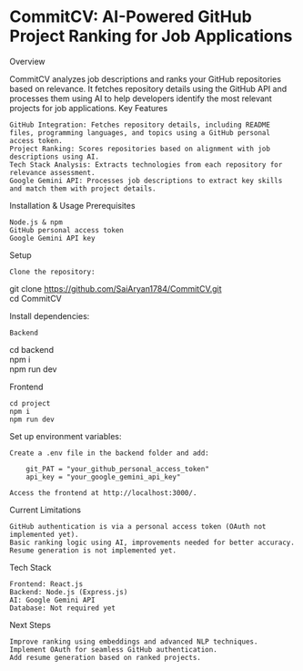 # CommitCV: AI-Powered GitHub Project Ranking for Job Applications
Overview

CommitCV analyzes job descriptions and ranks your GitHub repositories based on relevance. It fetches repository details using the GitHub API and processes them using AI to help developers identify the most relevant projects for job applications.
Key Features

    GitHub Integration: Fetches repository details, including README files, programming languages, and topics using a GitHub personal access token.
    Project Ranking: Scores repositories based on alignment with job descriptions using AI.
    Tech Stack Analysis: Extracts technologies from each repository for relevance assessment.
    Google Gemini API: Processes job descriptions to extract key skills and match them with project details.

Installation & Usage
Prerequisites

    Node.js & npm
    GitHub personal access token
    Google Gemini API key

Setup

    Clone the repository:

git clone https://github.com/SaiAryan1784/CommitCV.git  
cd CommitCV  

Install dependencies:

    Backend

cd backend  
npm i  
npm run dev  

Frontend

    cd project  
    npm i  
    npm run dev  

Set up environment variables:

    Create a .env file in the backend folder and add:

        git_PAT = "your_github_personal_access_token"
        api_key = "your_google_gemini_api_key"

    Access the frontend at http://localhost:3000/.

Current Limitations

    GitHub authentication is via a personal access token (OAuth not implemented yet).
    Basic ranking logic using AI, improvements needed for better accuracy.
    Resume generation is not implemented yet.

Tech Stack

    Frontend: React.js
    Backend: Node.js (Express.js)
    AI: Google Gemini API
    Database: Not required yet

Next Steps

    Improve ranking using embeddings and advanced NLP techniques.
    Implement OAuth for seamless GitHub authentication.
    Add resume generation based on ranked projects.
